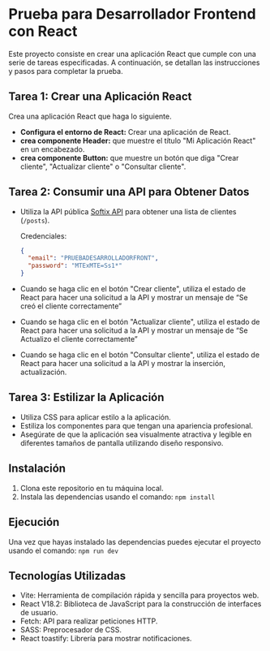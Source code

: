 # Prueba para Desarrollador Frontend con React

Este proyecto consiste en crear una aplicación React que cumple con una serie de tareas especificadas. A continuación, se detallan las instrucciones y pasos para completar la prueba.

## Tarea 1: Crear una Aplicación React
Crea una aplicación React que haga lo siguiente.
- **Configura el entorno de React:** Crear una aplicación de React.
- **crea componente Header:** que muestre el título "Mi Aplicación React" en un encabezado.
- **crea componente Button:** que muestre un botón que diga "Crear cliente", "Actualizar cliente" o "Consultar cliente".

## Tarea 2: Consumir una API para Obtener Datos
- Utiliza la API pública [Softix API](https://www.softix.site/API/) para obtener una lista de clientes (`/posts`).
   
   Credenciales:
   ```json
   {
     "email": "PRUEBADESARROLLADORFRONT",
     "password": "MTExMTE=Ss1*"
   }
- Cuando se haga clic en el botón "Crear cliente", utiliza el estado de React para hacer una solicitud a la API y mostrar un mensaje de “Se creó el cliente correctamente”
- Cuando se haga clic en el botón "Actualizar cliente", utiliza el estado de React para hacer una solicitud a la API y mostrar un mensaje de “Se Actualizo el cliente correctamente”
- Cuando se haga clic en el botón "Consultar cliente", utiliza el estado de React para hacer
una solicitud a la API y mostrar la inserción, actualización.

## Tarea 3: Estilizar la Aplicación
- Utiliza CSS para aplicar estilo a la aplicación.
- Estiliza los componentes para que tengan una apariencia profesional.
- Asegúrate de que la aplicación sea visualmente atractiva y legible en diferentes tamaños de pantalla utilizando diseño responsivo.

## Instalación

1. Clona este repositorio en tu máquina local.
2. Instala las dependencias usando el comando: `npm install`

## Ejecución
Una vez que hayas instalado las dependencias puedes ejecutar el proyecto usando el comando: `npm run dev`

## Tecnologías Utilizadas

- Vite: Herramienta de compilación rápida y sencilla para proyectos web.
- React V18.2: Biblioteca de JavaScript para la construcción de interfaces de usuario.
- Fetch: API para realizar peticiones HTTP.
- SASS: Preprocesador de CSS.
- React toastify: Librería para mostrar notificaciones.